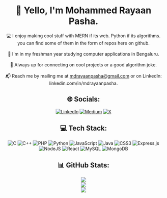 <div align="center">

# 👋 Yello, I'm Mohammed Rayaan Pasha.
💻 I enjoy making cool stuff with MERN if its web. Python if its algorithms. you can find some of them in the form of repos here on github.<br><br>🎱 I'm in my freshman year studying computer applications in Bengaluru.<br><br>🤝 Always up for connecting on cool projects or a good algorithm joke.<br><br>📬 Reach me by mailing me at mdrayaanpasha@gmail.com or on LinkedIn: linkedin.com/in/mdrayaanpasha.

## 🌐 Socials:
[![LinkedIn](https://img.shields.io/badge/LinkedIn-%230077B5.svg?logo=linkedin&logoColor=white)](https://linkedin.com/in/mdrayaanpasha) [![Medium](https://img.shields.io/badge/Medium-12100E?logo=medium&logoColor=white)](https://medium.com/@mdrayaanpasha) [![X](https://img.shields.io/badge/X-black.svg?logo=X&logoColor=white)](https://x.com/localhost_1000) 

## 💻 Tech Stack:
![C](https://img.shields.io/badge/c-%2300599C.svg?style=for-the-badge&logo=c&logoColor=white) ![C++](https://img.shields.io/badge/c++-%2300599C.svg?style=for-the-badge&logo=c%2B%2B&logoColor=white) ![PHP](https://img.shields.io/badge/php-%23777BB4.svg?style=for-the-badge&logo=php&logoColor=white) ![Python](https://img.shields.io/badge/python-3670A0?style=for-the-badge&logo=python&logoColor=ffdd54) ![JavaScript](https://img.shields.io/badge/javascript-%23323330.svg?style=for-the-badge&logo=javascript&logoColor=%23F7DF1E) ![Java](https://img.shields.io/badge/java-%23ED8B00.svg?style=for-the-badge&logo=openjdk&logoColor=white) ![CSS3](https://img.shields.io/badge/css3-%231572B6.svg?style=for-the-badge&logo=css3&logoColor=white) ![Express.js](https://img.shields.io/badge/express.js-%23404d59.svg?style=for-the-badge&logo=express&logoColor=%2361DAFB) ![NodeJS](https://img.shields.io/badge/node.js-6DA55F?style=for-the-badge&logo=node.js&logoColor=white) ![React](https://img.shields.io/badge/react-%2320232a.svg?style=for-the-badge&logo=react&logoColor=%2361DAFB) ![MySQL](https://img.shields.io/badge/mysql-4479A1.svg?style=for-the-badge&logo=mysql&logoColor=white) ![MongoDB](https://img.shields.io/badge/MongoDB-%234ea94b.svg?style=for-the-badge&logo=mongodb&logoColor=white)

## 📊 GitHub Stats:
![](https://github-readme-stats.vercel.app/api?username=mdrayaanpasha&theme=dark&hide_border=false&include_all_commits=false&count_private=false)<br/>
![](https://github-readme-streak-stats.herokuapp.com/?user=mdrayaanpasha&theme=dark&hide_border=false)<br/>
![](https://github-readme-stats.vercel.app/api/top-langs/?username=mdrayaanpasha&theme=dark&hide_border=false&include_all_commits=false&count_private=false&layout=compact)

</div>
